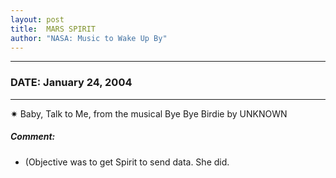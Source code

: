 ```yaml
---
layout: post
title:  MARS SPIRIT
author: "NASA: Music to Wake Up By"
---
```


----
### DATE: January 24, 2004
----
✷ Baby, Talk to Me, from the musical Bye Bye Birdie by UNKNOWN

##### Comment:
* (Objective was to get Spirit to send data. She did.
